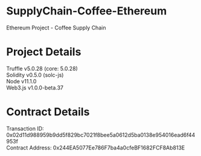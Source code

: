 # SupplyChain-Coffee-Ethereum
Ethereum Project - Coffee Supply Chain

# Project Details
Truffle v5.0.28 (core: 5.0.28)  
Solidity v0.5.0 (solc-js)  
Node v11.1.0  
Web3.js v1.0.0-beta.37  

# Contract Details
Transaction ID: 0x02d11d988959b9dd5f829bc7021f8bee5a0612d5ba0138e954016ead6f44953f  
Contract Address: 0x244EA5077Ee786F7ba4a0cfeBF1682FCF8Ab813E  
